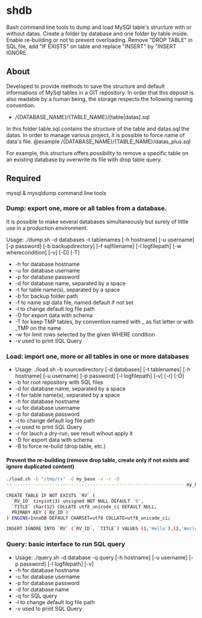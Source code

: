 # shdb

Bash command line tools to dump and load MySQl table's structure with or without datas.
Create a folder by database and one folder by table inside.
Enable re-building or not to prevent overloading. Remove "DROP TABLE" in SQL file, add "IF EXISTS" on table and replace "INSERT" by "INSERT IGNORE 

## About
Developed to provide methods to save the structure and default informations of MySql tables in a GIT repository.
In order that this deposit is also readable by a human being, the storage respects the following naming convention.

* /{DATABASE_NAME}/{TABLE_NAME}/[table|datas].sql

In this folder table.sql contains the structure of the table and datas.sql the datas.
In order to manage various project, it is possible to force name of data's file.
@example /{DATABASE_NAME}/{TABLE_NAME}/datas_plus.sql

For example, this structure offers possibility to remove a specific table on an existing database by overwrite
its file with drop table query.

## Required

mysql & mysqldump command line tools

### Dump: export one, more or all tables from a database.

It is possible to make several databases simultaneously but surely of little use in a production environment.

Usage: ./dump.sh -d databases -t tablenames [-h hostname] [-u username] [-p password] [-b backupdirectory] [-f sqlfilename] [-l logfilepath] [-w wherecondition] [-v] [-D] [-T]
* -h for database hostname
* -u for database username
* -p for database password
* -d for database name, separated by a space
* -t for table name(s), separated by a space
* -b for backup folder path
* -f to name sql data file, named default if not set
* -l to change default log file path
* -D for export data with schema
* -T for keep TMP tables, by convention named with _ as fist letter or with _TMP on the name
* -w for limit rows selected by the given WHERE condition
* -v used to print SQL Query

### Load: import one, more or all tables in one or more databases

* Usage: ./load.sh -b sourcedirectory [-d databases] [-t tablenames] [-h hostname] [-u username] [-p password] [-l logfilepath] [-v] [-r] [-D]
* -b for root repository with SQL files
* -d for database name, separated by a space
* -t for table name(s), separated by a space
* -h for database hostname
* -u for database username
* -p for database password
* -l to change default log file path
* -v used to print SQL Query
* -r for lauch a dry-run, see result wihout apply it
* -D for export data with schema
* -B to force re-build (drop table, etc.)

#### Prevent the re-building (remove drop table, create only if not exists and ignore duplicated content)

```bash
./load.sh -b "/tmp/rv" -d my_base -v -r -D
-- --------------------------------------------------------------- my_base

CREATE TABLE IF NOT EXISTS `RV` (
  `RV_ID` tinyint(3) unsigned NOT NULL DEFAULT '0',
  `TITLE` char(12) COLLATE utf8_unicode_ci DEFAULT NULL,
  PRIMARY KEY (`RV_ID`)
) ENGINE=InnoDB DEFAULT CHARSET=utf8 COLLATE=utf8_unicode_ci;

INSERT IGNORE INTO `RV` (`RV_ID`, `TITLE`) VALUES (1,'Hello'),(2,'World');
````

### Query: basic interface to run SQL query

* Usage: ./query.sh -d database -q query [-h hostname] [-u username] [-p password] [-l logfilepath] [-v]
* -h for database hostname
* -u for database username
* -p for database password
* -d for database name
* -q for SQL query
* -l to change default log file path
* -v used to print SQL Query